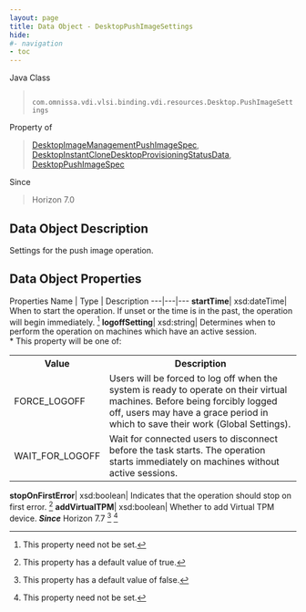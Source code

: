 ```yaml
---
layout: page
title: Data Object - DesktopPushImageSettings
hide:
#- navigation
- toc
---
```






Java Class
> ` com.omnissa.vdi.vlsi.binding.vdi.resources.Desktop.PushImageSettings`

Property of
> [DesktopImageManagementPushImageSpec](vdi.resources.Desktop.ImageManagementPushImageSpec.md#field_detail), [DesktopInstantCloneDesktopProvisioningStatusData](vdi.resources.Desktop.InstantCloneProvisioningStatusData.md#field_detail), [DesktopPushImageSpec](vdi.resources.Desktop.PushImageSpec.md#field_detail)

Since
> Horizon 7.0


## Data Object Description

Settings for the push image operation.

## Data Object Properties
Properties
Name |  Type |  Description
---|---|---
**startTime**|  xsd:dateTime|  When to start the operation. If unset or the time is in the past, the operation will begin immediately. [^1]
**logoffSetting**|  xsd:string|  Determines when to perform the operation on machines which have an active session.<br>* This property will be one of:<br><table><tr><th>Value</th><th>Description</th></tr><tr><td>FORCE_LOGOFF</td><td>Users will be forced to log off when the system is ready to operate on their virtual machines. Before being forcibly logged off, users may have a grace period in which to save their work (Global Settings).</td></tr><tr><td>WAIT_FOR_LOGOFF</td><td>Wait for connected users to disconnect before the task starts. The operation starts immediately on machines without active sessions.</td></tr></table>
**stopOnFirstError**|  xsd:boolean|  Indicates that the operation should stop on first error. [^6]
**addVirtualTPM**|  xsd:boolean|  Whether to add Virtual TPM device.  **_Since_** Horizon 7.7 [^5] [^1]


 


[^1]: This property need not be set.
[^5]: This property has a default value of false.
[^6]: This property has a default value of true.
